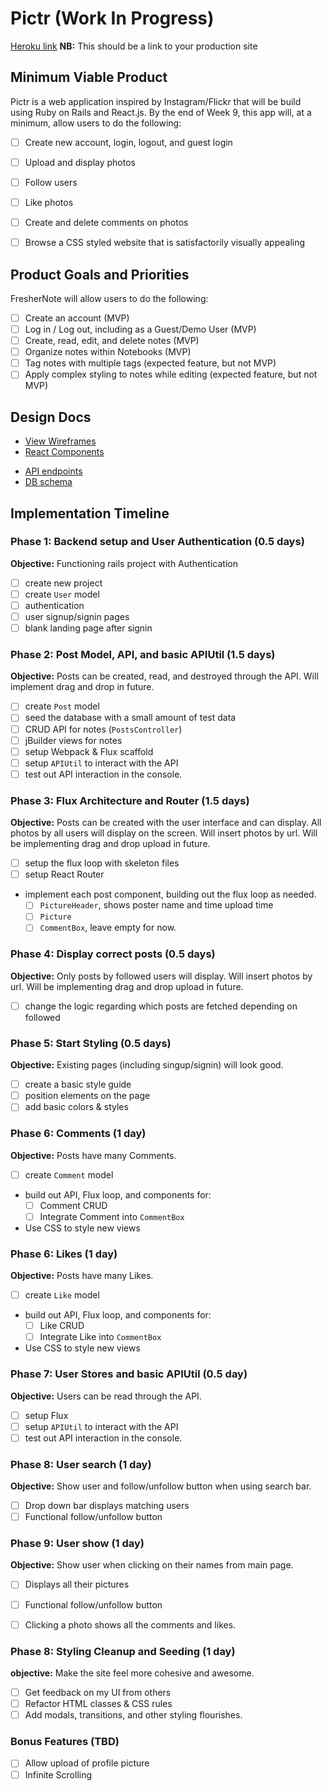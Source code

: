 # Pictr (Work In Progress)

[Heroku link][heroku] **NB:** This should be a link to your production site

[heroku]: http://www.herokuapp.com

## Minimum Viable Product

Pictr is a web application inspired by Instagram/Flickr that will be build using Ruby on Rails and React.js.  By the end of Week 9, this app will, at a minimum, allow users to do the following:

- [ ] Create new account, login, logout, and guest login
- [ ] Upload and display photos
- [ ] Follow users
- [ ] Like photos
- [ ] Create and delete comments on photos
- [ ] Browse a CSS styled website that is satisfactorily visually appealing


## Product Goals and Priorities

FresherNote will allow users to do the following:

<!-- This is a Markdown checklist. Use it to keep track of your
progress. Put an x between the brackets for a checkmark: [x] -->

- [ ] Create an account (MVP)
- [ ] Log in / Log out, including as a Guest/Demo User (MVP)
- [ ] Create, read, edit, and delete notes (MVP)
- [ ] Organize notes within Notebooks (MVP)
- [ ] Tag notes with multiple tags (expected feature, but not MVP)
- [ ] Apply complex styling to notes while editing (expected feature, but not MVP)

## Design Docs
* [View Wireframes][views]
* [React Components][components]
<!-- * [Flux Cycles][flux-cycles] -->
* [API endpoints][api-endpoints]
* [DB schema][schema]

[views]: ./docs/views.md
[components]: ./docs/components.md
[flux-cycles]: ./docs/flux-cycles.md
[api-endpoints]: ./docs/api-endpoints.md
[schema]: ./docs/schema.md

## Implementation Timeline

### Phase 1: Backend setup and User Authentication (0.5 days)

**Objective:** Functioning rails project with Authentication

- [ ] create new project
- [ ] create `User` model
- [ ] authentication
- [ ] user signup/signin pages
- [ ] blank landing page after signin

### Phase 2: Post Model, API, and basic APIUtil (1.5 days)

**Objective:** Posts can be created, read, and destroyed through
the API. Will implement drag and drop in future.

- [ ] create `Post` model
- [ ] seed the database with a small amount of test data
- [ ] CRUD API for notes (`PostsController`)
- [ ] jBuilder views for notes
- [ ] setup Webpack & Flux scaffold
- [ ] setup `APIUtil` to interact with the API
- [ ] test out API interaction in the console.

### Phase 3: Flux Architecture and Router (1.5 days)

**Objective:** Posts can be created with the user interface and can display.
All photos by all users will display on the screen. Will insert photos by url.
Will be implementing drag and drop upload in future.

- [ ] setup the flux loop with skeleton files
- [ ] setup React Router
- implement each post component, building out the flux loop as needed.
  - [ ] `PictureHeader`, shows poster name and time upload time
  - [ ] `Picture`
  - [ ] `CommentBox`, leave empty for now.

### Phase 4: Display correct posts (0.5 days)

**Objective:** Only posts by followed users will display.
Will insert photos by url. Will be implementing drag and drop upload in future.

- [ ] change the logic regarding which posts are fetched depending on followed

### Phase 5: Start Styling (0.5 days)

**Objective:** Existing pages (including singup/signin) will look good.

- [ ] create a basic style guide
- [ ] position elements on the page
- [ ] add basic colors & styles

### Phase 6: Comments (1 day)

**Objective:** Posts have many Comments.

- [ ] create `Comment` model
- build out API, Flux loop, and components for:
  - [ ] Comment CRUD
  - [ ] Integrate Comment into `CommentBox`
- Use CSS to style new views

### Phase 6: Likes (1 day)

**Objective:** Posts have many Likes.

- [ ] create `Like` model
- build out API, Flux loop, and components for:
  - [ ] Like CRUD
  - [ ] Integrate Like into `CommentBox`
- Use CSS to style new views

### Phase 7: User Stores and basic APIUtil (0.5 day)

**Objective:** Users can be read through the API.

- [ ] setup Flux
- [ ] setup `APIUtil` to interact with the API
- [ ] test out API interaction in the console.

### Phase 8: User search (1 day)

**Objective:** Show user and follow/unfollow button when using search bar.

- [ ] Drop down bar displays matching users
- [ ] Functional follow/unfollow button

### Phase 9: User show (1 day)

**Objective:** Show user when clicking on their names from main page.

- [ ] Displays all their pictures
- [ ] Functional follow/unfollow button
- [ ] Clicking a photo shows all the comments and likes.


### Phase 8: Styling Cleanup and Seeding (1 day)

**objective:** Make the site feel more cohesive and awesome.

- [ ] Get feedback on my UI from others
- [ ] Refactor HTML classes & CSS rules
- [ ] Add modals, transitions, and other styling flourishes.

### Bonus Features (TBD)
- [ ] Allow upload of profile picture
- [ ] Infinite Scrolling

[phase-one]: ./docs/phases/phase1.md
[phase-two]: ./docs/phases/phase2.md
[phase-three]: ./docs/phases/phase3.md
[phase-four]: ./docs/phases/phase4.md
[phase-five]: ./docs/phases/phase5.md
